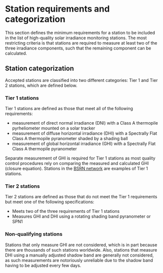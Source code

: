 # Station requirements and categorization

This section defines the minimum requirements for a station to be included in the list of high-quality solar irradiance monitoring stations. The most restricting criteria is that stations are required to measure at least two of the three irradiance components, such that the remaining component can be calculated.

## Station categorization
Accepted stations are classified into two different categories: Tier 1 and Tier 2 stations, which are defined below.

### Tier 1 stations
Tier 1 stations are defined as those that meet all of the following requirements:
* measurement of direct normal irradiance (DNI) with a Class A thermopile pyrheliometer mounted on a solar tracker
* measurement of diffuse horizontal irradiance (DHI) with a Spectrally Flat Class A thermopile pyranometer shaded by a shading ball
* measurement of global horizontal irradiance (GHI) with a Spectrally Flat Class A thermopile pyranometer

Separate measurement of GHI is required for Tier 1 stations as most quality control procedures rely on comparing the measured and calculated GHI (closure equation). Stations in the [BSRN network](station_network_bsrn) are examples of Tier 1 stations.

### Tier 2 stations
Tier 2 stations are defined as those that do not meet the Tier 1 requirements but meet one of the following specifications:
* Meets two of the three requirements of Tier 1 stations
* Measures GHI and DHI using a rotating shading band pyranometer or SPN1

### Non-qualifying stations
Stations that only measure GHI are not considered, which is in part because there are thousands of such stations worldwide. Also, stations that measure DHI using a manually adjusted shadow band are generally not considered, as such measurements are notoriously unreliable due to the shadow band having to be adjusted every few days.
